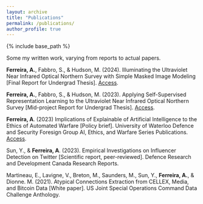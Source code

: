 ```yaml
---
layout: archive
title: "Publications"
permalink: /publications/
author_profile: true
---
```


{% include base_path %}

Some my written work, varying from reports to actual papers.

**Ferreira, A.**, Fabbro, S., & Hudson, M. (2024). Illuminating the Ultraviolet Near Infrared Optical
Northern Survey with Simple Masked Image Modeling [Final Report for Undergrad Thesis]. [Access](https://drive.google.com/file/d/17jNdRP0ZW9eHmfHxisz6FP_SYjAJoTMs/view?usp=sharing).

**Ferreira, A.**, Fabbro, S., & Hudson, M. (2023). Applying Self-Supervised Representation Learning to the Ultraviolet Near Infrared Optical Northern Survey [Mid-project Report for Undergrad Thesis]. [Access](https://drive.google.com/file/d/1YZd7P2o3J_OBjZ67idPWFj379PoHv0-J/view).

**Ferreira, A**. (2023) Implications of Explainable of Artificial Intelligence to the Ethics of Automated Warfare [Policy brief]. University of Waterloo Defence and Security Foresign Group AI, Ethics, and Warfare Series Publications. [Access](https://uwaterloo.ca/defence-security-foresight-group/sites/default/files/uploads/documents/ferreira_implications-of-explainable.pdf).

Sun, Y., & **Ferreira, A**. (2023). Empirical Investigations on Influencer Detection on Twitter [Scientific report, peer-reviewed]. Defence Research and Development Canada Research Reports. 

Martineau, E., Lavigne, V., Breton, M., Saunders, M., Sun, Y., **Ferreira, A.**, & Dionne. M. (2021). Atypical Connections Extraction from CELLEX, Media, and Bitcoin Data [White paper]. US Joint Special Operations Command Data Challenge Anthology.
